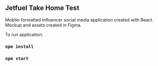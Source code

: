 ## Jetfuel Take Home Test

Mobile-formatted influencer social media application created with React. Mockup and assets created in Figma. 

To run application: 

### `npm install`
### `npm start`

